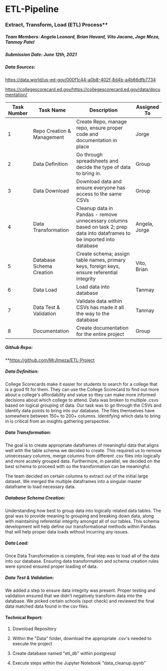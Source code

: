 # ETL-Pipeline

###  Extract, Transform, Load (ETL) Process**

##### Team Members: Angela Leonard, Brian Havard, Vito Jacano, Joge Meza, Tanmay Patel
##### Submission Date: June 12th, 2021



##### **Data Sources:**

https://data.world/us-ed-gov/000f1c44-a0b8-402f-8d4b-a4b66dfb7734

https://collegescorecard.ed.gov/https://collegescorecard.ed.gov/data/documentation/



| **Task Number** | **Task Name**              | **Description**                                              | Assigned To   |
| --------------- | -------------------------- | ------------------------------------------------------------ | ------------- |
| 1               | Repo Creation & Management | Create Repo, manage repo, ensure proper code and documentation in place | Jorge         |
| 2               | Data Definition            | Go through spreadsheets and decide the type of data to bring in. | Group         |
| 3               | Data Download              | Download data and ensure everyone has access to the same CSVs | Group         |
| 4               | Data Transformation        | Cleanup data in Pandas - remove unnecessary columns based on task 2; prep data into dataframes to be imported into database | Angela, Jorge |
| 5               | Database Schema Creation   | Create schema; assign table names, primary keys, foreign keys, ensure referential integrity | Vito, Brian   |
| 6               | Data Load                  | Load data into database                                      | Tanmay        |
| 7               | Data Test & Validation     | Validate data within CSVs has made it all the way to the database | Tanmay        |
| 8               | Documentation              | Create documentation for the entire project                  | Group         |

##### Github Repo:

**https://github.com/MrJlmeza/ETL-Project

##### Data Definition:

College Scorecards make it easier for students to search for a college that is a good fit for them. They can use the College Scorecard to find out more about a college's affordability and value so they can make more informed decisions about which college to attend.
Data was broken to multiple .csvs based on logical grouping of data. Our task was to go through the CSVs and identify data points to bring into our database. The files themselves have somewhere between 150+ to 200+ columns. Identifying which data to bring in is critical from an insights gathering perspective.

##### Data Transformation:

The goal is to create appropriate dataframes of meaningful data that aligns well with the table schema we decided to create. This required us to remove unnecessary columns, merge columns from different .csv files into logically and more acutely grouped data. Furthermore, in parallel, we decided on the best schema to proceed with so the transformation can be meaningful. 

The team decided on certain columns to extract out of the initial large dataset. We merged the multiple dataframes into a singular master dataframe to load necessary data.

##### Database Schema Creation:

Understanding how best to group data into logically related data tables. The goal was to provide meaning to grouping and breaking down data, along with maintaining referential integrity amongst all of our tables. This schema development will help define our transformational methods within Pandas that will help proper data loads without incurring any issues.

##### Data Load:

Once Data Transformation is complete, final step was to load all of the data into our database. Ensuring data transformation and schema creation rules were synced ensured proper loading of data. 



##### Data Test & Validation:

We added a step to ensure data integrity was present. Proper testing and validation ensured that we didn’t negatively transform data into the database. We picked certain schools (spot check) and reviewed the final data matched data found in the csv files. 

#### Technical Report:

1) Download Repository

2) Within the "Data" folder, download the appropriate .csv's needed to execute the project

3) Create database named "etl_db" within postgresql

4) Execute steps within the Jupyter Notebook "data_cleanup.ipynb"
